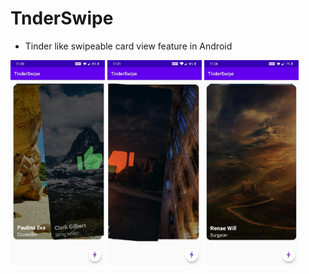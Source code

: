 # TnderSwipe
- Tinder like swipeable card view feature in Android

<img src="assets/tinderswipe_1.jpeg" width="30%"/> <img src="assets/tinderswipe_2.jpeg" width="30%"/>
<img src="assets/tinderswipe_3.jpeg" width="30%"/>


